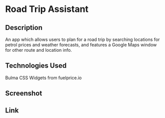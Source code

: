# Road Trip Assistant
## Description
An app which allows users to plan for a road trip by searching locations for petrol prices and weather forecasts, and features a Google Maps window for other route and location info.
## Technologies Used
Bulma CSS
Widgets from fuelprice.io
## Screenshot
## Link
